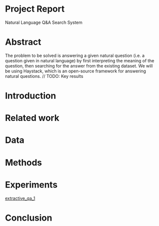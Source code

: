 # Project Report

Natural Language Q&A Search System

# Abstract

The problem to be solved is answering a given natural question (i.e. a question given in natural language) by first interpreting the meaning of the question, then searching for the answer from the existing dataset. We will be using Haystack, which is an open-source framework for answering natural questions. 
// TODO: Key results

# Introduction

# Related work

# Data

# Methods

# Experiments

[extractive_qa_1](extractqa_farm1.png)

# Conclusion
